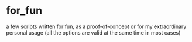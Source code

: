 # for_fun

a few scripts written for fun, as a proof-of-concept or for my extraordinary personal usage
(all the options are valid at the same time in most cases)
